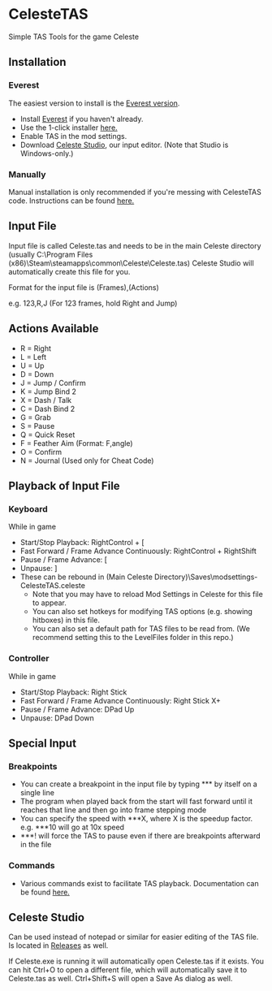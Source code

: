 # CelesteTAS
Simple TAS Tools for the game Celeste

## Installation

### Everest

The easiest version to install is the [Everest version](https://github.com/EverestAPI/CelesteTAS-EverestInterop). 

- Install [Everest](https://everestapi.github.io/) if you haven't already.
- Use the 1-click installer [here.](https://gamebanana.com/tools/6715)
- Enable TAS in the mod settings.
- Download [Celeste Studio](https://github.com/ShootMe/CelesteTAS/releases/download/TAS/Celeste.Studio.exe), our input editor. (Note that Studio is Windows-only.)

### Manually

Manual installation is only recommended if you're messing with CelesteTAS code. Instructions can be found [here.](https://github.com/ShootMe/CelesteTAS/blob/master/Game/ManualInstructions.md)

## Input File
Input file is called Celeste.tas and needs to be in the main Celeste directory (usually C:\Program Files (x86)\Steam\steamapps\common\Celeste\Celeste.tas) Celeste Studio will automatically create this file for you.

Format for the input file is (Frames),(Actions)

e.g. 123,R,J (For 123 frames, hold Right and Jump)

## Actions Available
- R = Right
- L = Left
- U = Up
- D = Down
- J = Jump / Confirm
- K = Jump Bind 2
- X = Dash / Talk
- C = Dash Bind 2
- G = Grab
- S = Pause
- Q = Quick Reset
- F = Feather Aim (Format: F,angle)
- O = Confirm
- N = Journal (Used only for Cheat Code)

## Playback of Input File
### Keyboard
While in game
- Start/Stop Playback: RightControl + [
- Fast Forward / Frame Advance Continuously: RightControl + RightShift
- Pause / Frame Advance: [
- Unpause: ]
- These can be rebound in (Main Celeste Directory)\Saves\modsettings-CelesteTAS.celeste
  - Note that you may have to reload Mod Settings in Celeste for this file to appear.
  - You can also set hotkeys for modifying TAS options (e.g. showing hitboxes) in this file.
  - You can also set a default path for TAS files to be read from. (We recommend setting this to the LevelFiles folder in this repo.)
  
### Controller
While in game

- Start/Stop Playback: Right Stick
- Fast Forward / Frame Advance Continuously: Right Stick X+
- Pause / Frame Advance: DPad Up
- Unpause: DPad Down

## Special Input
### Breakpoints
- You can create a breakpoint in the input file by typing *** by itself on a single line
- The program when played back from the start will fast forward until it reaches that line and then go into frame stepping mode
- You can specify the speed with ***X, where X is the speedup factor. e.g. ***10 will go at 10x speed
- ***! will force the TAS to pause even if there are breakpoints afterward in the file

### Commands
- Various commands exist to facilitate TAS playback. Documentation can be found [here.](https://github.com/ShootMe/CelesteTAS/blob/master/Game/Commands.md)
  
## Celeste Studio
Can be used instead of notepad or similar for easier editing of the TAS file. Is located in [Releases](https://github.com/ShootMe/CelesteTAS/releases) as well.

If Celeste.exe is running it will automatically open Celeste.tas if it exists. You can hit Ctrl+O to open a different file, which will automatically save it to Celeste.tas as well. Ctrl+Shift+S will open a Save As dialog as well.
